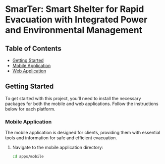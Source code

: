 # SmarTer: Smart Shelter for Rapid Evacuation with Integrated Power and Environmental Management

## Table of Contents

- [Getting Started](#getting-started)
- [Mobile Application](#mobile-application)
- [Web Application](#web-application)

## Getting Started

To get started with this project, you'll need to install the necessary packages for both the mobile and web applications. Follow the instructions below for each platform.

### Mobile Application

The mobile application is designed for clients, providing them with essential tools and information for safe and efficient evacuation.

1. Navigate to the mobile application directory:
   ```bash
   cd apps/mobile

